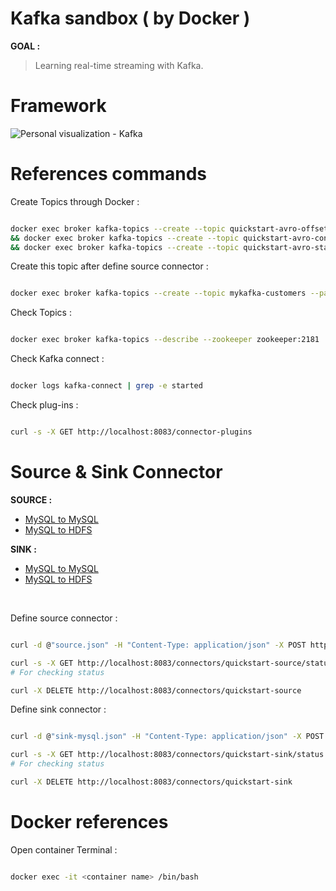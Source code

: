 # Kafka sandbox ( by Docker )

**GOAL :** <br>
> Learning real-time streaming with Kafka.

# Framework

![Personal visualization - Kafka](https://github.com/HikariJadeEmpire/Kafka_SandBox_byDocker/assets/118663358/888a5eab-2be1-406c-a4b0-beb394fe7756)

# References commands

Create Topics through Docker :

```bash

docker exec broker kafka-topics --create --topic quickstart-avro-offsets --partitions 1 --replication-factor 1 --if-not-exists --zookeeper zookeeper:2181 \
&& docker exec broker kafka-topics --create --topic quickstart-avro-config --partitions 1 --replication-factor 1 --if-not-exists --zookeeper zookeeper:2181 \
&& docker exec broker kafka-topics --create --topic quickstart-avro-status --partitions 1 --replication-factor 1 --if-not-exists --zookeeper zookeeper:2181

```

Create this topic after define source connector :

```bash

docker exec broker kafka-topics --create --topic mykafka-customers --partitions 1 --replication-factor 1 --if-not-exists --zookeeper zookeeper:2181

```

Check Topics :

```bash

docker exec broker kafka-topics --describe --zookeeper zookeeper:2181 | grep -e mykafka-customers

```

Check Kafka connect :

```bash

docker logs kafka-connect | grep -e started

```

Check plug-ins :

```bash

curl -s -X GET http://localhost:8083/connector-plugins

```

# Source & Sink Connector

**SOURCE :** <br>
- [MySQL to MySQL](https://github.com/HikariJadeEmpire/Kafka_SandBox_byDocker/blob/main/KafkaJdbcConnect_mySql-mySql/source.json)
- [MySQL to HDFS](https://github.com/HikariJadeEmpire/Kafka_SandBox_byDocker/blob/main/KafkaJdbcConnect_mySql-HDFS/source.json)

**SINK :** <br>
- [MySQL to MySQL](https://github.com/HikariJadeEmpire/Kafka_SandBox_byDocker/blob/main/KafkaJdbcConnect_mySql-mySql/sink-mysql.json)
- [MySQL to HDFS](https://github.com/HikariJadeEmpire/Kafka_SandBox_byDocker/blob/main/KafkaJdbcConnect_mySql-HDFS/sink-hdfs.json)

<br>

Define source connector :

```bash

curl -d @"source.json" -H "Content-Type: application/json" -X POST http://localhost:8083/connectors

curl -s -X GET http://localhost:8083/connectors/quickstart-source/status
# For checking status

curl -X DELETE http://localhost:8083/connectors/quickstart-source

```

Define sink connector :

```bash

curl -d @"sink-mysql.json" -H "Content-Type: application/json" -X POST http://localhost:8083/connectors

curl -s -X GET http://localhost:8083/connectors/quickstart-sink/status
# For checking status

curl -X DELETE http://localhost:8083/connectors/quickstart-sink

```

# Docker references

Open container Terminal :

```bash

docker exec -it <container name> /bin/bash

```
